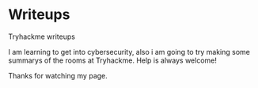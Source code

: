 # Writeups
Tryhackme writeups

I am learning to get into cybersecurity, also i am going to try making some summarys of the rooms at Tryhackme.
Help is always welcome!

Thanks for watching my page.
